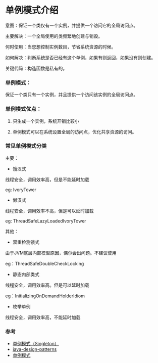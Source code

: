 # 单例模式介绍

意图：保证一个类仅有一个实例，并提供一个访问它的全局访问点。

主要解决：一个全局使用的类频繁地创建与销毁。

何时使用：当您想控制实例数目，节省系统资源的时候。

如何解决：判断系统是否已经有这个单例，如果有则返回，如果没有则创建。

关键代码：构造函数是私有的。

### 单例模式：

保证一个类只有一个实例，并且提供一个访问该实例的全局访问点。

### 单例模式优点：

1. 只生成一个实例，系统开销比较小

2. 单例模式可以在系统设置全局的访问点，优化共享资源的访问。

### 常见单例模式分类

主要：

* 饿汉式

线程安全，调用效率高，但是不能延时加载

eg: IvoryTower

* 懒汉式

线程安全，调用效率不高，但是可以延时加载

eg: ThreadSafeLazyLoadedIvoryTower

其他：

* 双重检测锁式

由于JVM底层内部模型原因，偶尔会出问题。不建议使用

eg：ThreadSafeDoubleCheckLocking

* 静态内部类式

线程安全，调用效率高。但是可以延时加载

eg：InitializingOnDemandHolderIdiom

* 枚举单例

线程安全，调用效率高，不能延时加载

### 参考

* [单例模式（Singleton）](http://www.cnblogs.com/meet/p/5116398.html)
* [java-design-patterns](https://github.com/iluwatar/java-design-patterns)
* [单例模式](https://www.runoob.com/design-pattern/singleton-pattern.html)